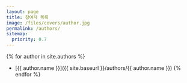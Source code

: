 ```yaml
---
layout: page
title: 참여자 목록
image: /files/covers/author.jpg
permalink: /authors/
sitemap:
  priority: 0.7
---
```

{% for author in site.authors %}
* [{{ author.name }}]({{ site.baseurl }}/authors/{{ author.name }})
{% endfor %}
